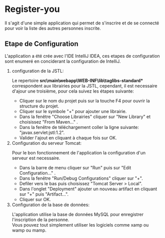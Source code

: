 # Register-you
Il s'agit d'une simple application qui permet de s'inscrire et de se connecté pour voir la liste des autres personnes inscrite.

## Etape de Configuration

L'application a été crée avec l'IDE IntelliJ IDEA, ces etapes de configuration sont enumeré en conciderant la configuration de IntelliJ.

<ol>
    <li>configuration de la JSTL:</li>
    <p>Le repertoire <strong>src\main\webapp\WEB-INF\lib\taglibs-standard*</strong> correspondent aux librairies pour la JSTL, cependant, il est necessaire d'ajour une troisième, pour cela suivez les étapes suivante:</p>
   <ul>
        <li>Cliquer sur le nom du projet puis sur la touche F4 pour ouvrir la structure du projet.<br></li>
        <li>Cliquer sur le symbole "+" pour ajouter une librairie.<br></li>
        <li>Dans la fenêtre "Choose Librairies" cliquer sur "New Library" et choisissez "From Maven..." .<br></li>
        <li>Dans la fenêtre de téléchargement coller la ligne suivante: "javax.servlet:jstl:1.2".<br</li>
        <li>Valider l'ajout en cliquant à chaque fois sur OK.<br></li>
   </ul>

<li>Configuration du serveur Tomcat:<br></li>
<p>Pour le bon fonctionnement de l'application la configuration d'un serveur est necessaire.</p>
    <ul>
        <li>Dans la barre de menu cliquer sur "Run" puis sur "Edit Configuration..." .<br></li>
        <li>Dans la fenêtre "Run/Debug Configurations" cliquer sur "+".<br></li>
        <li>Defiler vers le bas puis choisissez "Tomcat Server > Local".<br></li>
        <li>Dans l'onglet "Deployment" ajouter un nouveau artifact en cliquant sur "+" puis "Artifact...".<br></li>
        <li>Cliquer sur OK.<br></li>
    </ul>

<li>Configuration de la base de données:</li>
<p>L'application utilise la base de données MySQL pour enregistrer l'inscription de la personne.<br>
Vous pouvez tout simplement utiliser les logiciels comme xamp ou wamp ou mamp.<br></p>
</ol>
